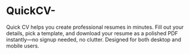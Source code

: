 # QuickCV-
Quick CV helps you create professional resumes in minutes. Fill out your details, pick a template, and download your resume as a polished PDF instantly—no signup needed, no clutter. Designed for both desktop and mobile users.
